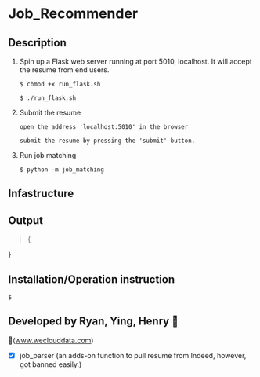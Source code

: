 # Job_Recommender

## Description

1. Spin up a Flask web server running at port 5010, localhost. It will accept the resume from end users.

       $ chmod +x run_flask.sh
    
       $ ./run_flask.sh

2. Submit the resume

       open the address 'localhost:5010' in the browser
       
       submit the resume by pressing the 'submit' button. 

3. Run job matching
    
       $ python -m job_matching

## Infastructure

    
## Output
    
> {
    
}

## Installation/Operation instruction

    $ 

## Developed by Ryan, Ying, Henry :koala: 

:link:(www.weclouddata.com)

- [x] job_parser (an adds-on function to pull resume from Indeed, however, got banned easily.)
